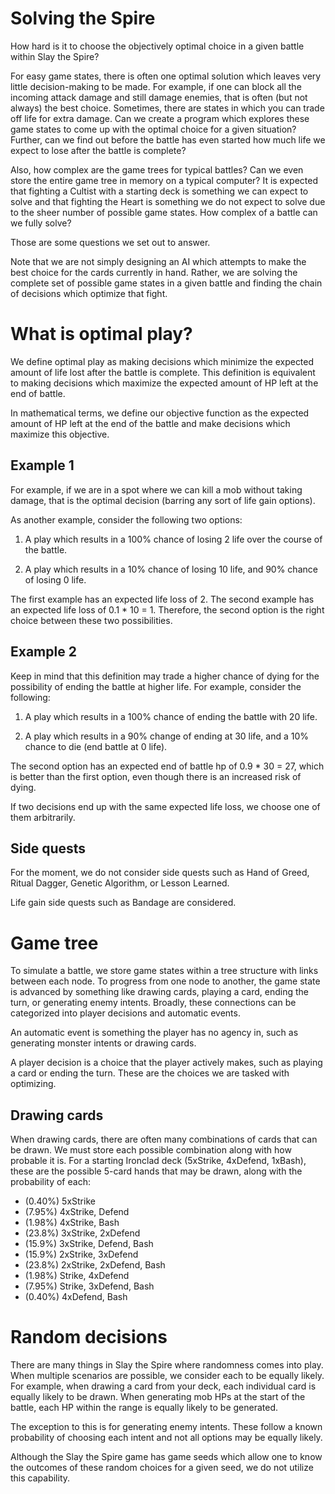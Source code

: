 # Solving the Spire

How hard is it to choose the objectively optimal choice in a given battle within Slay the Spire?

For easy game states, there is often one optimal solution which leaves very little decision-making to be made. For example, if one can block all the incoming attack damage and still damage enemies, that is often (but not always) the best choice. Sometimes, there are states in which you can trade off life for extra damage. Can we create a program which explores these game states to come up with the optimal choice for a given situation? Further, can we find out before the battle has even started how much life we expect to lose after the battle is complete?

Also, how complex are the game trees for typical battles? Can we even store the entire game tree in memory on a typical computer? It is expected that fighting a Cultist with a starting deck is something we can expect to solve and that fighting the Heart is something we do not expect to solve due to the sheer number of possible game states. How complex of a battle can we fully solve?

Those are some questions we set out to answer.

Note that we are not simply designing an AI which attempts to make the best choice for the cards currently in hand. Rather, we are solving the complete set of possible game states in a given battle and finding the chain of decisions which optimize that fight.

# What is optimal play?

We define optimal play as making decisions which minimize the expected amount of life lost after the battle is complete. This definition is equivalent to making decisions which maximize the expected amount of HP left at the end of battle.

In mathematical terms, we define our objective function as the expected amount of HP left at the end of the battle and make decisions which maximize this objective.

## Example 1

For example, if we are in a spot where we can kill a mob without taking damage, that is the optimal decision (barring any sort of life gain options).

As another example, consider the following two options:

1. A play which results in a 100% chance of losing 2 life over the course of the battle.

2. A play which results in a 10% chance of losing 10 life, and 90% chance of losing 0 life.

The first example has an expected life loss of 2. The second example has an expected life loss of 0.1 * 10 = 1. Therefore, the second option is the right choice between these two possibilities.

## Example 2

Keep in mind that this definition may trade a higher chance of dying for the possibility of ending the battle at higher life. For example, consider the following:

1. A play which results in a 100% chance of ending the battle with 20 life.

2. A play which results in a 90% change of ending at 30 life, and a 10% chance to die (end battle at 0 life).

The second option has an expected end of battle hp of 0.9 * 30 = 27, which is better than the first option, even though there is an increased risk of dying.

If two decisions end up with the same expected life loss, we choose one of them arbitrarily.

## Side quests

For the moment, we do not consider side quests such as Hand of Greed, Ritual Dagger, Genetic Algorithm, or Lesson Learned.

Life gain side quests such as Bandage are considered.

# Game tree

To simulate a battle, we store game states within a tree structure with links between each node. To progress from one node to another, the game state is advanced by something like drawing cards, playing a card, ending the turn, or generating enemy intents. Broadly, these connections can be categorized into player decisions and automatic events.

An automatic event is something the player has no agency in, such as generating monster intents or drawing cards.

A player decision is a choice that the player actively makes, such as playing a card or ending the turn. These are the choices we are tasked with optimizing.

## Drawing cards

When drawing cards, there are often many combinations of cards that can be drawn. We must store each possible combination along with how probable it is. For a starting Ironclad deck (5xStrike, 4xDefend, 1xBash), these are the possible 5-card hands that may be drawn, along with the probability of each:

* (0.40%) 5xStrike
* (7.95%) 4xStrike, Defend
* (1.98%) 4xStrike, Bash
* (23.8%) 3xStrike, 2xDefend
* (15.9%) 3xStrike, Defend, Bash
* (15.9%) 2xStrike, 3xDefend
* (23.8%) 2xStrike, 2xDefend, Bash
* (1.98%) Strike, 4xDefend
* (7.95%) Strike, 3xDefend, Bash
* (0.40%) 4xDefend, Bash

# Random decisions

There are many things in Slay the Spire where randomness comes into play. When multiple scenarios are possible, we consider each to be equally likely. For example, when drawing a card from your deck, each individual card is equally likely to be drawn. When generating mob HPs at the start of the battle, each HP within the range is equally likely to be generated.

The exception to this is for generating enemy intents. These follow a known probability of choosing each intent and not all options may be equally likely.

Although the Slay the Spire game has game seeds which allow one to know the outcomes of these random choices for a given seed, we do not utilize this capability.
